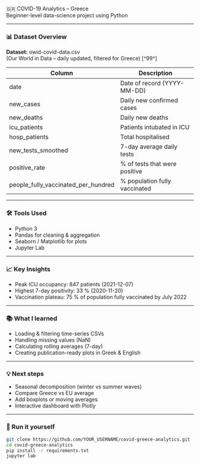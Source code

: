 🇬🇷 COVID-19 Analytics – Greece  
Beginner-level data-science project using Python

---

### 📊 Dataset Overview  
**Dataset:** owid-covid-data.csv  
(Our World in Data – daily updated, filtered for Greece) [^99^]

| Column                              | Description                                |
|-----------------------------------|--------------------------------------------|
| date                              | Date of record (YYYY-MM-DD)                |
| new_cases                        | Daily new confirmed cases                   |
| new_deaths                       | Daily new deaths                            |
| icu_patients                    | Patients intubated in ICU                   |
| hosp_patients                | Total hospitalised                           |
| new_tests_smoothed          | 7-day average daily tests                   |
| positive_rate                   | % of tests that were positive               |
| people_fully_vaccinated_per_hundred | % population fully vaccinated             |

---

### 🛠️ Tools Used  
- Python 3  
- Pandas for cleaning & aggregation  
- Seaborn / Matplotlib for plots  
- Jupyter Lab  

---

### 📈 Key Insights  
- Peak ICU occupancy: 847 patients (2021-12-07)  
- Highest 7-day positivity: 33 % (2020-11-20)  
- Vaccination plateau: 75 % of population fully vaccinated by July 2022  

---

### 📚 What I learned  
- Loading & filtering time-series CSVs  
- Handling missing values (NaN)  
- Calculating rolling averages (7-day)  
- Creating publication-ready plots in Greek & English  

---

### 💡 Next steps  
- Seasonal decomposition (winter vs summer waves)  
- Compare Greece vs EU average  
- Add boxplots or moving averages  
- Interactive dashboard with Plotly  

---

### 🚀 Run it yourself  
```bash
git clone https://github.com/YOUR_USERNAME/covid-greece-analytics.git
cd covid-greece-analytics
pip install -r requirements.txt
jupyter lab
